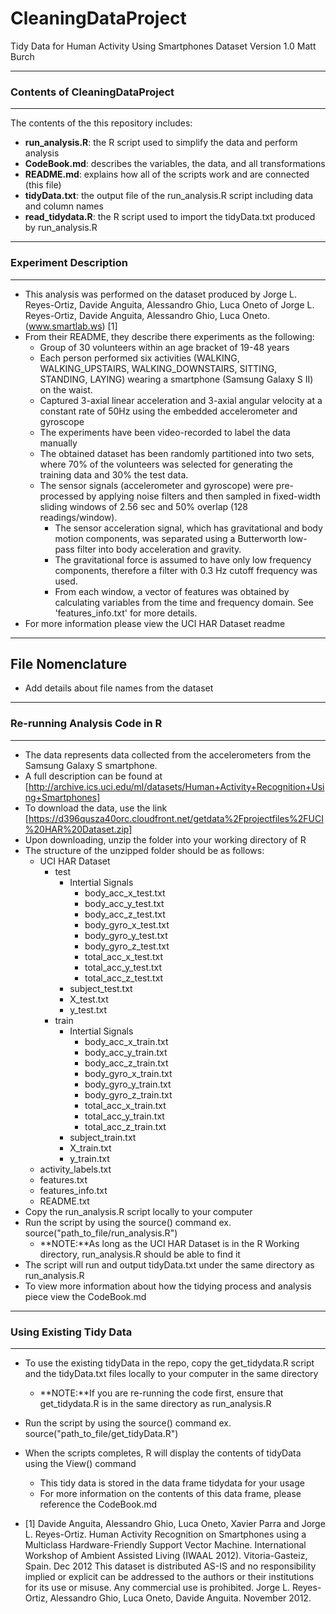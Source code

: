 # CleaningDataProject
Tidy Data for Human Activity Using Smartphones Dataset Version 1.0
Matt Burch

---
### Contents of CleaningDataProject
---
The contents of the this repository includes:  

+ **run_analysis.R**: the R script used to simplify the data and perform analysis   
+ **CodeBook.md**: describes the variables, the data, and all transformations  
+ **README.md**: explains how all of the scripts work and are connected (this file)  
+ **tidyData.txt**: the output file of the run_analysis.R script including data and column names  
+ **read\_tidydata.R**: the R script used to import the tidyData.txt produced by run_analysis.R  

---
### Experiment Description
---
+ This analysis was performed on the dataset produced by Jorge L. Reyes-Ortiz, Davide Anguita, Alessandro Ghio, Luca Oneto of Jorge L. Reyes-Ortiz, Davide Anguita, Alessandro Ghio, Luca Oneto. (www.smartlab.ws) [1]
+ From their README, they describe there experiments as the following:
  + Group of 30 volunteers within an age bracket of 19-48 years
  + Each person performed six activities (WALKING, WALKING_UPSTAIRS, WALKING_DOWNSTAIRS, SITTING, STANDING, LAYING) wearing a smartphone (Samsung Galaxy S II) on the waist. 
  + Captured 3-axial linear acceleration and 3-axial angular velocity at a constant rate of 50Hz using the embedded accelerometer and gyroscope
  + The experiments have been video-recorded to label the data manually 
  + The obtained dataset has been randomly partitioned into two sets, where 70% of the volunteers was selected for generating the training data and 30% the test data. 
  + The sensor signals (accelerometer and gyroscope) were pre-processed by applying noise filters and then sampled in fixed-width sliding windows of 2.56 sec and 50% overlap (128 readings/window). 
    + The sensor acceleration signal, which has gravitational and body motion components, was separated using a Butterworth low-pass filter into body acceleration and gravity. 
    + The gravitational force is assumed to have only low frequency components, therefore a filter with 0.3 Hz cutoff frequency was used. 
    + From each window, a vector of features was obtained by calculating variables from the time and frequency domain. See 'features_info.txt' for more details. 
+ For more information please view the UCI HAR Dataset readme

---
 File Nomenclature
---
+ Add details about file names from the dataset

---
### Re-running Analysis Code in R
---
+ The data represents data collected from the accelerometers from the Samsung Galaxy S smartphone.
+ A full description can be found at [http://archive.ics.uci.edu/ml/datasets/Human+Activity+Recognition+Using+Smartphones]
+ To download the data, use the link [https://d396qusza40orc.cloudfront.net/getdata%2Fprojectfiles%2FUCI%20HAR%20Dataset.zip]
+ Upon downloading, unzip the folder into your working directory of R
+ The structure of the unzipped folder should be as follows:
  + UCI HAR Dataset
    + test
      + Intertial Signals
        + body\_acc\_x\_test.txt
        + body\_acc\_y\_test.txt
        + body\_acc\_z\_test.txt
        + body\_gyro\_x\_test.txt 	
        + body\_gyro\_y\_test.txt
        + body\_gyro\_z\_test.txt
        + total\_acc\_x\_test.txt
        + total\_acc\_y\_test.txt
        + total\_acc\_z\_test.txt
      + subject\_test.txt
      + X\_test.txt
      + y\_test.txt		
    + train
      + Intertial Signals
        + body\_acc\_x\_train.txt
        + body\_acc\_y\_train.txt
        + body\_acc\_z\_train.txt
        + body\_gyro\_x\_train.txt 	
        + body\_gyro\_y\_train.txt
        + body\_gyro\_z\_train.txt
        + total\_acc\_x\_train.txt
        + total\_acc\_y\_train.txt
        + total\_acc\_z\_train.txt
      + subject\_train.txt
      + X\_train.txt
      + y\_train.txt
  + activity\_labels.txt
  + features.txt
  + features\_info.txt
  + README.txt
+ Copy the run_analysis.R script locally to your computer
+ Run the script by using the source() command ex. source("path_to_file/run_analysis.R")
  + **NOTE:**As long as the UCI HAR Dataset is in the R Working directory, run_analysis.R should be able to find it 
+ The script will run and output tidyData.txt under the same directory as run_analysis.R
+ To view more information about how the tidying process and analysis piece view the CodeBook.md

---
### Using Existing Tidy Data
---
+ To use the existing tidyData in the repo, copy the get_tidydata.R script and the tidyData.txt files locally to your computer in the same directory
  + **NOTE:**If you are re-running the code first, ensure that get_tidydata.R is in the same directory as run_analysis.R
+ Run the script by using the source() command ex. source("path_to_file/get_tidyData.R")
+ When the scripts completes, R will display the contents of tidyData using the View() command
  + This tidy data is stored in the data frame tidydata for your usage
  + For more information on the contents of this data frame, please reference the CodeBook.md
  
 

+ [1] Davide Anguita, Alessandro Ghio, Luca Oneto, Xavier Parra and Jorge L. Reyes-Ortiz. Human Activity Recognition on Smartphones using a Multiclass Hardware-Friendly Support Vector Machine. International Workshop of Ambient Assisted Living (IWAAL 2012). Vitoria-Gasteiz, Spain. Dec 2012
This dataset is distributed AS-IS and no responsibility implied or explicit can be addressed to the authors or their institutions for its use or misuse. Any commercial use is prohibited.
Jorge L. Reyes-Ortiz, Alessandro Ghio, Luca Oneto, Davide Anguita. November 2012.

